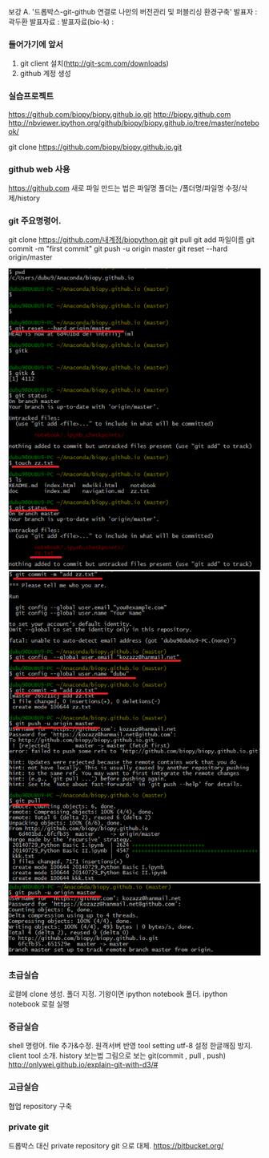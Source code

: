 보강 A. '드롭박스-git-github 연결로 나만의 버전관리 및 퍼블리싱 환경구축'
발표자 : 곽두환
발표자료 :
발표자료(bio-k) :

### 들어가기에 앞서
1. git client 설치(http://git-scm.com/downloads)
2. github 계정 생성

### 실습프로젝트
https://github.com/biopy/biopy.github.io.git
http://biopy.github.com
http://nbviewer.ipython.org/github/biopy/biopy.github.io/tree/master/notebook/

git clone https://github.com/biopy/biopy.github.io.git

### github web 사용
https://github.com
새로 파일 만드는 법은 파일명
폴더는 /폴더명/파일명
수정/삭제/history

### git 주요명령어.
git clone https://github.com/내계정/biopython.git
git pull
git add 파일이름
git commit -m "first commit"
git push -u origin master
git reset --hard origin/master

![git](../img/git01.png)
![git](../img/git02.png)
![git](../img/git03.png)

### 초급실습
로컬에 clone 생성.
폴더 지정. 기왕이면 ipython notebook 폴더.
ipython notebook 로컬 실행

### 중급실습
shell 명령어. file 추가&수정. 원격서버 반영
tool setting utf-8 설정 한글깨짐 방지.
client tool 소개. history 보는법
그림으로 보는 git(commit , pull , push) http://onlywei.github.io/explain-git-with-d3/#

### 고급실습
협업 repository 구축

### private git
드롭박스 대신  private repository git 으로 대체.
https://bitbucket.org/